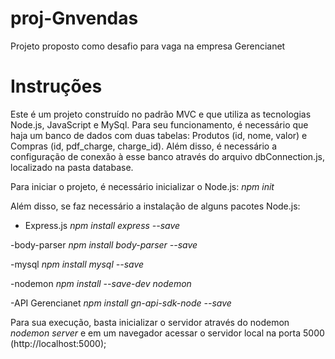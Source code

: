 # proj-Gnvendas
Projeto proposto como desafio para vaga na empresa Gerencianet

# Instruções

Este é um projeto construído no padrão MVC e que utiliza as tecnologias Node.js, JavaScript e MySql. Para seu funcionamento, é necessário que haja um banco de dados com duas tabelas: Produtos (id, nome, valor) e Compras (id, pdf_charge, charge_id). Além disso, é necessário a configuração de conexão à esse banco através do arquivo dbConnection.js, localizado na pasta database.

Para iniciar o projeto, é necessário inicializar o Node.js:
    *npm init*

Além disso, se faz necessário a instalação de alguns pacotes Node.js:
- Express.js
    *npm install express --save*

-body-parser
    *npm install body-parser --save*

-mysql
    *npm install mysql --save*

-nodemon
    *npm install --save-dev nodemon*

-API Gerencianet
    *npm install gn-api-sdk-node --save*

Para sua execução, basta inicializar o servidor através do nodemon
    *nodemon server*
e em um navegador acessar o servidor local na porta 5000 (http://localhost:5000);